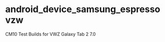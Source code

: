 android_device_samsung_espressovzw
==================================

CM10 Test Builds for VWZ Galaxy Tab 2 7.0
